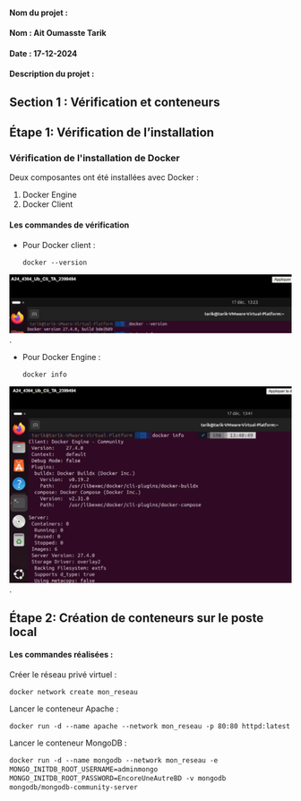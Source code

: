 #### Nom du projet : 

#### Nom : Ait Oumasste  Tarik 

#### Date : 17-12-2024

#### Description du projet : 

## Section 1 : Vérification et conteneurs
## Étape 1: Vérification de l’installation
### Vérification de l'installation de Docker

Deux composantes ont été installées avec Docker :  
1. Docker Engine  
2. Docker Client

#### Les commandes de vérification
- Pour Docker client :
   ```
   docker --version
   ``` 
![description](Images/verif_Docker1.png). 

- Pour Docker Engine :
   ```
   docker info
   ```
![description](Images/verif_Docker2.png). 

## Étape 2: Création de conteneurs sur le poste local
#### Les commandes réalisées :
Créer le réseau privé virtuel :
```
docker network create mon_reseau
```

Lancer le conteneur Apache :
```
docker run -d --name apache --network mon_reseau -p 80:80 httpd:latest
```

Lancer le conteneur MongoDB :
```
docker run -d --name mongodb --network mon_reseau -e MONGO_INITDB_ROOT_USERNAME=adminmongo MONGO_INITDB_ROOT_PASSWORD=EncoreUneAutreBD -v mongodb mongodb/mongodb-community-server
```



